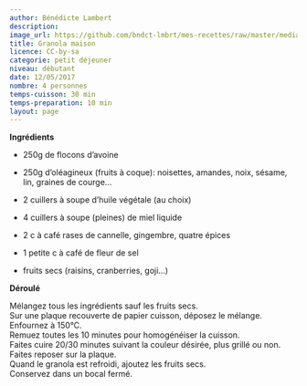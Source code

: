 ```yaml
---
author: Bénédicte Lambert
description: 
image_url: https://github.com/bndct-lmbrt/mes-recettes/raw/master/medias/granola.jpg
title: Granola maison
licence: CC-by-sa
categorie: petit déjeuner
niveau: débutant
date: 12/05/2017
nombre: 4 personnes
temps-cuisson: 30 min
temps-preparation: 10 min
layout: page
---
```



**Ingrédients**  

* 250g de flocons d’avoine
* 250g d’oléagineux (fruits à coque): noisettes, amandes, noix, sésame, lin, graines de courge…
* 2 cuillers à soupe d’huile végétale (au choix)
* 4 cuillers à soupe (pleines) de miel liquide
* 2 c à café rases de cannelle, gingembre, quatre épices
* 1 petite c à café de fleur de sel

* fruits secs (raisins, cranberries, goji…)

**Déroulé**  

Mélangez tous les ingrédients sauf les fruits secs.  
Sur une plaque recouverte de papier cuisson, déposez le mélange.  
Enfournez à 150°C.  
Remuez toutes les 10 minutes pour homogénéiser la cuisson.  
Faites cuire 20/30 minutes suivant la couleur désirée, plus grillé ou non.  
Faites reposer sur la plaque.  
Quand le granola est refroidi, ajoutez les fruits secs.  
Conservez dans un bocal fermé.  
